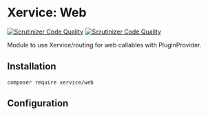 Xervice: Web
=======

[![Scrutinizer Code Quality](https://scrutinizer-ci.com/g/xervice/web/badges/quality-score.png?b=master)](https://scrutinizer-ci.com/g/xervice/web/?branch=master)
[![Scrutinizer Code Quality](https://scrutinizer-ci.com/g/xervice/web/badges/quality-score.png?b=master)](https://scrutinizer-ci.com/g/xervice/web/?branch=master)

Module to use Xervice/routing for web callables with PluginProvider.


Installation
---------------

```
composer require xervice/web
```


Configuration
------------------
